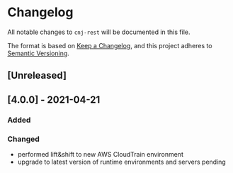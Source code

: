 # Changelog
All notable changes to `cnj-rest` will be documented in this file.

The format is based on [Keep a Changelog](https://keepachangelog.com/en/1.0.0/),
and this project adheres to [Semantic Versioning](https://semver.org/spec/v2.0.0.html).

## [Unreleased]

## [4.0.0] - 2021-04-21
### Added
### Changed
- performed lift&shift to new AWS CloudTrain environment
- upgrade to latest version of runtime environments and servers pending
